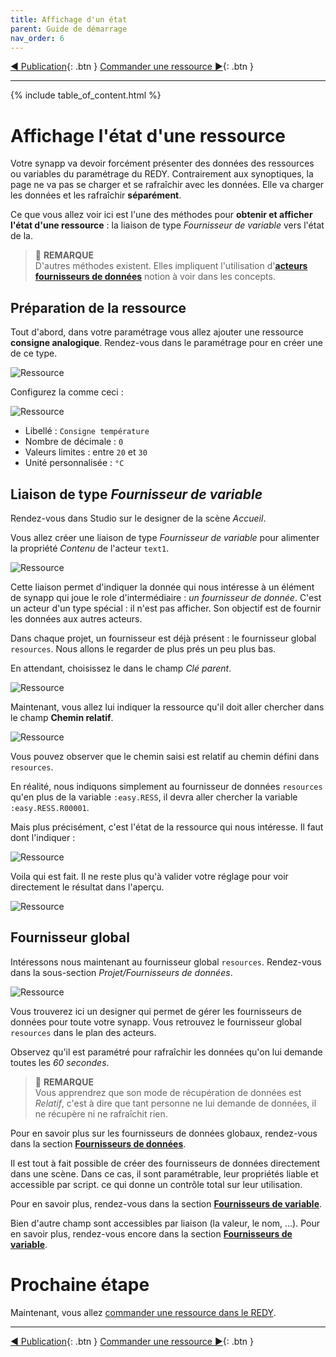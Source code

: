 ```yaml
---
title: Affichage d'un état
parent: Guide de démarrage
nav_order: 6
---
```


[◀ Publication](./synapp-publish){: .btn } [Commander une ressource ▶](./command-redy.md){: .btn }

------------------

{% include table_of_content.html %}


# Affichage l'état d'une ressource

Votre synapp va devoir forcément présenter des données des ressources ou variables du paramétrage du REDY. Contrairement aux synoptiques, la page ne va pas se charger et se rafraîchir avec les données. Elle va charger les données et les rafraîchir **séparément**.

Ce que vous allez voir ici est l'une des méthodes pour **obtenir et afficher l'état d'une ressource** : la liaison de type *Fournisseur de variable* vers l'état de la.

> 📌 **REMARQUE**<br>
D'autres méthodes existent. Elles impliquent l'utilisation d'[**acteurs fournisseurs de données**](../concepts/actor-types/redy-wos-variable-source.md) notion à voir dans les concepts.

## Préparation de la ressource

Tout d'abord, dans votre paramétrage vous allez ajouter une ressource **consigne analogique**. Rendez-vous dans le paramétrage pour en créer une de ce type.

![Ressource](../assets/quick-start/display-redy-data/01.png)

Configurez la comme ceci :

![Ressource](../assets/quick-start/display-redy-data/02.png)

- Libellé : `Consigne température`
- Nombre de décimale : `0`
- Valeurs limites : entre `20` et `30`
- Unité personnalisée : `°C`


## Liaison de type *Fournisseur de variable*

Rendez-vous dans Studio sur le designer de la scène *Accueil*.

Vous allez créer une liaison de type *Fournisseur de variable* pour alimenter la propriété *Contenu* de l'acteur `text1`.

![Ressource](../assets/quick-start/display-redy-data/08.gif)

Cette liaison permet d'indiquer la donnée qui nous intéresse à un élément de synapp qui joue le role d'intermédiaire : *un fournisseur de donnée*.
C'est un acteur d'un type spécial : il n'est pas afficher. Son objectif est de fournir les données aux autres acteurs.

Dans chaque projet, un fournisseur est déjà présent : le fournisseur global `resources`. Nous allons le regarder de plus prés un peu plus bas.

En attendant, choisissez le dans le champ *Clé parent*.

![Ressource](../assets/quick-start/display-redy-data/09.gif)

Maintenant, vous allez lui indiquer la ressource qu'il doit aller chercher dans le champ **Chemin relatif**.

![Ressource](../assets/quick-start/display-redy-data/10.gif)

Vous pouvez observer que le chemin saisi est relatif au chemin défini dans `resources`.

En réalité, nous indiquons simplement au fournisseur de données `resources` qu'en plus de la variable `:easy.RESS`, il devra aller chercher la variable `:easy.RESS.R00001`.

Mais plus précisément, c'est l'état de la ressource qui nous intéresse. Il faut dont l'indiquer :

![Ressource](../assets/quick-start/display-redy-data/11.gif)


Voila qui est fait. Il ne reste plus qu'à valider votre réglage pour voir directement le résultat dans l'aperçu.

![Ressource](../assets/quick-start/display-redy-data/12.gif)

## Fournisseur global

Intéressons nous maintenant au fournisseur global `resources`. Rendez-vous dans la sous-section *Projet/Fournisseurs de données*.

![Ressource](../assets/quick-start/display-redy-data/13.gif)

Vous trouverez ici un designer qui permet de gérer les fournisseurs de données pour toute votre synapp. Vous retrouvez le fournisseur global `resources` dans le plan des acteurs.

Observez qu'il est paramétré pour rafraîchir les données qu'on lui demande toutes les *60 secondes*.

> 📌 **REMARQUE**<br> Vous apprendrez que son mode de récupération de données est *Relatif*, c'est à dire que tant personne ne lui demande de données, il ne récupère ni ne rafraîchit rien.

Pour en savoir plus sur les fournisseurs de données globaux, rendez-vous dans la section [**Fournisseurs de données**](../concepts/project/global-data-sources.md).

Il est tout à fait possible de créer des fournisseurs de données directement dans une scène. Dans ce cas, il sont paramétrable, leur propriétés liable et accessible par script. ce qui donne un contrôle total sur leur utilisation.

Pour en savoir plus, rendez-vous dans la section [**Fournisseurs de variable**](../concepts/actor-types/redy-wos-variable-source.md).

Bien d'autre champ sont accessibles par liaison (la valeur, le nom, ...). Pour en savoir plus, rendez-vous encore dans la section [**Fournisseurs de variable**](../concepts/actor-types/redy-wos-variable-source.md#champ-de-variable-redy).



# Prochaine étape
Maintenant, vous allez [commander une ressource dans le REDY](./command-redy.md).

---------------------

[◀ Publication](./synapp-publish){: .btn } [Commander une ressource ▶](./command-redy.md){: .btn }
